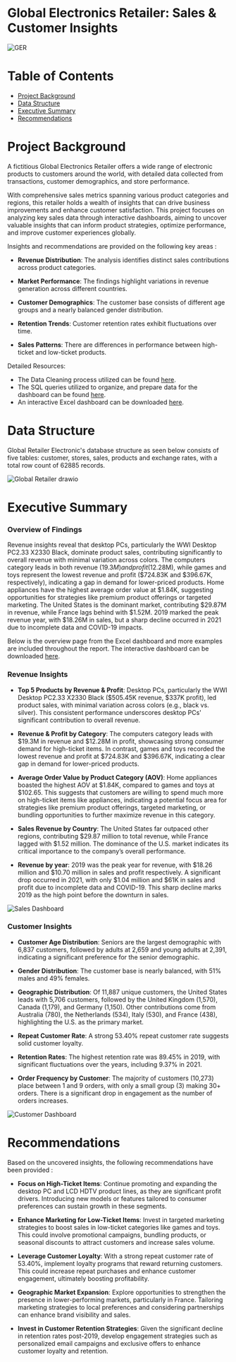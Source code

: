# Global Electronics Retailer: Sales & Customer Insights
![GER](https://github.com/user-attachments/assets/629f0843-71de-4393-860e-9287349b0080)

# Table of Contents
* [Project Background](#project-background)
* [Data Structure](#data-structure)
* [Executive Summary](#executive-summary)
* [Recommendations](#recommendations)

# Project Background 
A fictitious Global Electronics Retailer offers a wide range of electronic products to customers around the world, with detailed data collected from transactions, customer demographics, and store performance.

With comprehensive sales metrics spanning various product categories and regions, this retailer holds a wealth of insights that can drive business improvements and enhance customer satisfaction. This project focuses on analyzing key sales data through interactive dashboards, aiming to uncover valuable insights that can inform product strategies, optimize performance, and improve customer experiences globally.

Insights and recommendations are provided on the following key areas : 
- **Revenue Distribution**: The analysis identifies distinct sales contributions across product categories.

- **Market Performance**: The findings highlight variations in revenue generation across different countries.

- **Customer Demographics**: The customer base consists of different age groups and a nearly balanced gender distribution.

- **Retention Trends**: Customer retention rates exhibit fluctuations over time.

- **Sales Patterns**: There are differences in performance between high-ticket and low-ticket products.

Detailed Resources: 

- The Data Cleaning process utilized can be found [here](https://github.com/karlyndiary/Optimizing-Global-Electronics-Retailer-Sales-Insights/tree/main/%5B01%5D%20ETL). 
- The SQL queries utilized to organize, and prepare data for the dashboard can be found [here](https://github.com/karlyndiary/Optimizing-Global-Electronics-Retailer-Sales-Insights/tree/main/%5B02%5D%20SQL). 
- An interactive Excel dashboard can be downloaded [here](https://github.com/karlyndiary/Optimizing-Global-Electronics-Retailer-Sales-Insights/tree/main/%5B03%5D%20Excel%20Dashboard).

# Data Structure

Global Retailer Electronic's database structure as seen below consists of five tables: customer, stores, sales, products and exchange rates, with a total row count of 62885 records.

![Global Retailer drawio](https://github.com/user-attachments/assets/491b8e36-4b9b-459f-a757-1b6c30978c20)

# Executive Summary 

### Overview of Findings 

Revenue insights reveal that desktop PCs, particularly the WWI Desktop PC2.33 X2330 Black, dominate product sales, contributing significantly to overall revenue with minimal variation across colors. The computers category leads in both revenue ($19.3M) and profit ($12.28M), while games and toys represent the lowest revenue and profit ($724.83K and $396.67K, respectively), indicating a gap in demand for lower-priced products. Home appliances have the highest average order value at $1.84K, suggesting opportunities for strategies like premium product offerings or targeted marketing. The United States is the dominant market, contributing $29.87M in revenue, while France lags behind with $1.52M. 2019 marked the peak revenue year, with $18.26M in sales, but a sharp decline occurred in 2021 due to incomplete data and COVID-19 impacts.

Below is the overview page from the Excel dashboard and more examples are included throughout the report. The interactive dashboard can be downloaded [here](https://github.com/karlyndiary/Optimizing-Global-Electronics-Retailer-Sales-Insights/tree/main/%5B03%5D%20Excel%20Dashboard).

### Revenue Insights

- **Top 5 Products by Revenue & Profit**: Desktop PCs, particularly the WWI Desktop PC2.33 X2330 Black ($505.45K revenue, $337K profit), led product sales, with minimal variation across colors (e.g., black vs. silver). This consistent performance underscores desktop PCs' significant contribution to overall revenue.

- **Revenue & Profit by Category**: The computers category leads with $19.3M in revenue and $12.28M in profit, showcasing strong consumer demand for high-ticket items. In contrast, games and toys recorded the lowest revenue and profit at $724.83K and $396.67K, indicating a clear gap in demand for lower-priced products.

- **Average Order Value by Product Category (AOV)**: Home appliances boasted the highest AOV at $1.84K, compared to games and toys at $102.65. This suggests that customers are willing to spend much more on high-ticket items like appliances, indicating a potential focus area for strategies like premium product offerings, targeted marketing, or bundling opportunities to further maximize revenue in this category.

- **Sales Revenue by Country**: The United States far outpaced other regions, contributing $29.87 million to total revenue, while France lagged with $1.52 million. The dominance of the U.S. market indicates its critical importance to the company’s overall performance.

- **Revenue by year**: 2019 was the peak year for revenue, with $18.26 million and $10.70 million in sales and profit respectively. A significant drop occurred in 2021, with only $1.04 million and $61K in sales and profit due to incomplete data and COVID-19. This sharp decline marks 2019 as the high point before the downturn in sales.
  
![Sales Dashboard](https://github.com/user-attachments/assets/3f5ea531-01db-40c0-8f4a-ca2a023585c3)

### Customer Insights
- **Customer Age Distribution**: Seniors are the largest demographic with 6,837 customers, followed by adults at 2,659 and young adults at 2,391, indicating a significant preference for the senior demographic.

- **Gender Distribution**: The customer base is nearly balanced, with 51% males and 49% females.

- **Geographic Distribution**: Of 11,887 unique customers, the United States leads with 5,706 customers, followed by the United Kingdom (1,570), Canada (1,179), and Germany (1,150). Other contributions come from Australia (780), the Netherlands (534), Italy (530), and France (438), highlighting the U.S. as the primary market.

- **Repeat Customer Rate**: A strong 53.40% repeat customer rate suggests solid customer loyalty.

- **Retention Rates**: The highest retention rate was 89.45% in 2019, with significant fluctuations over the years, including 9.37% in 2021.

- **Order Frequency by Customer**: The majority of customers (10,273) place between 1 and 9 orders, with only a small group (3) making 30+ orders. There is a significant drop in engagement as the number of orders increases.
  
![Customer Dashboard](https://github.com/user-attachments/assets/ce5d49da-1945-4141-9b6a-6052bb691948)

# Recommendations

Based on the uncovered insights, the following recommendations have been provided : 

- **Focus on High-Ticket Items**: Continue promoting and expanding the desktop PC and LCD HDTV product lines, as they are significant profit drivers. Introducing new models or features tailored to consumer preferences can sustain growth in these segments.

- **Enhance Marketing for Low-Ticket Items**: Invest in targeted marketing strategies to boost sales in low-ticket categories like games and toys. This could involve promotional campaigns, bundling products, or seasonal discounts to attract customers and increase sales volume.

- **Leverage Customer Loyalty**: With a strong repeat customer rate of 53.40%, implement loyalty programs that reward returning customers. This could increase repeat purchases and enhance customer engagement, ultimately boosting profitability.

- **Geographic Market Expansion**: Explore opportunities to strengthen the presence in lower-performing markets, particularly in France. Tailoring marketing strategies to local preferences and considering partnerships can enhance brand visibility and sales.

- **Invest in Customer Retention Strategies**: Given the significant decline in retention rates post-2019, develop engagement strategies such as personalized email campaigns and exclusive offers to enhance customer loyalty and retention.
